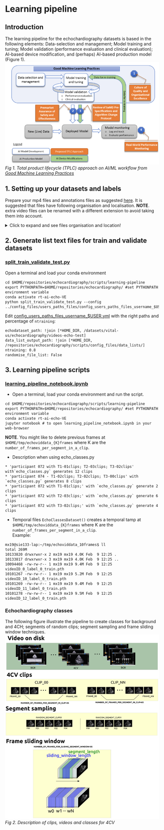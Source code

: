 # Learning pipeline
## Introduction 
The learning pipeline for the echochardiography datasets is based in the following elements: 
Data-selection and management; Model training and tuning; Model validation (performance evaluation and clinical evaluation); AI-based device modification, and (perhaps) AI-based production model (Figure 1).   
![fig](../../figures/fig2-good-ml-dl-practices.png)   
_Fig 1. Total product lifecycle (TPLC) approach on AI/ML workflow from [Good Machine Learning Practices](https://www.fda.gov/media/122535/download)_

## 1. Setting up your datasets and labels
Prepare your mp4 files and annotations files as suggested [here](../curation-and-selection). 
It is suggested that files have following organisation and localisation.
**NOTE**. extra video files can be renamed with a different extension to avoid taking them into account.

<details>
  <summary>Click to expand and see files organisation and location! </summary>
  
```
cd $HOME/datasets/vital-us/echocardiography/videos-echo-annotated
 tree -s
.
├── [       4096]  01NVb-003-060
│   ├── [       4096]  T1
│   │   ├── [        904]  01NVb-003-060-1-4CV.json
│   │   └── [  925627181]  01NVb-003-060-1 echo.mp4
│   ├── [       4096]  T2
│   │   └── [       4096]  extras
│   │       ├── [  197737394]  01NVb-003-060-2 echo cont_mp4_
│   │       └── [ 2100486583]  01NVb-003-060-2 echo_mp4_
│   └── [       4096]  T3
├── [       4096]  01NVb-003-061
│   ├── [       4096]  T1
│   ├── [       4096]  T2
│   └── [       4096]  T3
│       ├── [        904]  01NVb-003-061-3-4CV.json
│       └── [ 1536436836]  01NVb-003-061-3 echo.mp4
├── [       4096]  01NVb-003-063
│   ├── [       4096]  T1
│   │   ├── [        988]  01NVb-003-063-1-4CV.json
│   │   └── [ 1224566105]  01NVb-003-063-1 echo.mp4
│   ├── [       4096]  T2
│   │   ├── [        986]  01NVb-003-063-2-4CV.json
│   │   └── [ 2099290213]  01NVb-003-063-2 echo.mp4
│   └── [       4096]  T3
│       ├── [        904]  01NVb-003-063-3-4CV.json
│       └── [  745764679]  01NVb-003-063-3 echo.mp4
├── [       4096]  01NVb-003-064
│   ├── [       4096]  T1
│   │   ├── [        990]  01NVb-003-064-1-4CV.json
│   │   └── [  873630172]  01NVb-003-064-1 echo.mp4
│   ├── [       4096]  T2
│   │   ├── [       1072]  01NVb-003-064-2-4CV.json
│   │   └── [ 2011565463]  01NVb-003-064-2 echo.mp4
│   └── [       4096]  T3
├── [       4096]  01NVb-003-065
│   ├── [       4096]  T1
│   │   ├── [       1074]  01NVb-003-065-1-4CV.json
│   │   └── [  843344200]  01NVb-003-065-1 echo.mp4
│   ├── [       4096]  T2
│   │   ├── [       1153]  01NVb-003-065-2-4CV.json
│   │   └── [  898836427]  01NVb-003-065-2 echo.mp4
│   └── [       4096]  T3
│       ├── [       1239]  01NVb-003-065-3-4CV.json
│       └── [  980305284]  01NVb-003-065-3 echo.mp4
├── [       4096]  01NVb-003-066
│   ├── [       4096]  T1
│   │   ├── [        906]  01NVb-003-066-1-4CV.json
│   │   └── [  963141960]  01NVb-003-066-1 echo.mp4
│   ├── [       4096]  T2
│   │   ├── [        990]  01NVb-003-066-2-4CV.json
│   │   └── [  705532801]  01NVb-003-066-2 echo.mp4
│   └── [       4096]  T3
├── [       4096]  01NVb-003-067
│   ├── [       4096]  T1
│   ├── [       4096]  T2
│   └── [       4096]  T3
├── [       4096]  01NVb-003-068
│   ├── [       4096]  T1
│   │   ├── [        990]  01NVb-003-068-1-4CV.json
│   │   └── [ 1007127711]  01NVb-003-068-1 echo.mp4
│   ├── [       4096]  T2
│   └── [       4096]  T3
│       ├── [        998]  01NVb-003-068-3-4CV.json
│       └── [ 1104881573]  01NVb-003-068-3 echo.mp4
└── [       4096]  01NVb-003-069
    ├── [       4096]  T1
    │   ├── [        987]  01NVb-003-069-1-4CV.json
    │   └── [ 1358342013]  01NVb-003-069-1 echo.mp4
    ├── [       4096]  T2
    │   ├── [        987]  01NVb-003-069-2-4CV.json
    │   └── [ 1783210718]  01NVb-003-069-2 echo.mp4
    └── [       4096]  T3
        ├── [        988]  01NVb-003-069-3-4CV.json
        └── [ 1178134931]  01NVb-003-069-3 echo.mp4

37 directories, 36 files
```
</details>


## 2. Generate list text files for train and validate datasets
### [split_train_validate_test.py](split_train_validate_test.py)
Open a terminal and load your conda environment 
```
cd $HOME/repositories/echocardiography/scripts/learning-pipeline
export PYTHONPATH=$HOME/repositories/echocardiography/ #set PYTHONPATH environment variable
conda activate rt-ai-echo-VE
python split_train_validate_test.py --config ../config_files/users_paths_files/config_users_paths_files_username_$USER.yml 
```
Edit [config_users_paths_files_username_$USER.yml](../config_files/users_paths_files/config_users_paths_files_username_template.yml) with the right paths and percentage of `ntraining`:  
```
echodataset_path: !join [*HOME_DIR, /datasets/vital-us/echocardiography/videos-echo-test]
data_list_output_path: !join [*HOME_DIR, /repositories/echocardiography/scripts/config_files/data_lists/]
ntraining: 0.8
randomise_file_list: False
```

## 3. Learning pipeline scripts 
### [learning_pipeline_notebook.ipynb](learning_pipeline_notebook.ipynb)
* Open a terminal, load your conda environment and run the script.
```
cd $HOME/repositories/echocardiography/scripts/learning-pipeline
export PYTHONPATH=$HOME/repositories/echocardiography/ #set PYTHONPATH environment variable
conda activate rt-ai-echo-VE 
jupyter notebook # to open learning_pipeline_notebook.ipynb in your web-browser
```
**NOTE**. You might like to delete previous frames at `$HOME/tmp/echoviddata_{K}frames` where K are the `number_of_frames_per_segment_in_a_clip`.

* Description when using echo_classes.py
``` 
* 'participant 072 with T1-01clips; T2-03clips; T3-02clips' with`echo_classes.py` generates 12 clips
* 'participant 074 - T1-02clips; T2-02clips; T3-00clips' with `echo_classes.py` generates 8 clips
* 'participant 072 with T1-01clips;' with `echo_classes.py` generate 2 clips 
* 'participant 072 with T2-03clips;' with `echo_classes.py` generate 6 clips
* 'participant 072 with T3-02clips;' with `echo_classes.py` generate 4 clips
```

* Temporal files 
`EchoClassesDataset()` creates a temporal tamp at `$HOME/tmp/echoviddata_{K}frames` where K are the `number_of_frames_per_segment_in_a_clip`.  
Example:
```
mx19@sie133-lap:~/tmp/echoviddata_10frames$ ll
total 269M
10133820 drwxrwxr-x 2 mx19 mx19 4.0K Feb  9 12:25 .
10133817 drwxrwxr-x 3 mx19 mx19 4.0K Feb  9 12:25 ..
10094468 -rw-rw-r-- 1 mx19 mx19 9.4M Feb  9 12:25 videoID_0_label_0_train.pth
10101267 -rw-rw-r-- 1 mx19 mx19 5.2M Feb  9 12:25 videoID_10_label_0_train.pth
10101269 -rw-rw-r-- 1 mx19 mx19 9.4M Feb  9 12:25 videoID_11_label_0_train.pth
10101278 -rw-rw-r-- 1 mx19 mx19 9.5M Feb  9 12:25 videoID_12_label_0_train.pth
```

### Echochardiography classes
The following figure illustrate the pipeline to create classes for background and 4CH; segments of random clips; segment sampling and frame sliding window techniques.
![fig](../../figures/classes-windowing-sampling.png)  
_Fig 2. Description of clips, videos and classes for 4CV_